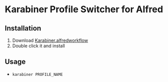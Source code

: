 # Karabiner Profile Switcher for Alfred

## Installation

1. Download [Karabiner.alfredworkflow](https://github.com/Genki-S/alfred-workflow-karabiner/raw/master/Karabiner.alfredworkflow)
2. Double click it and install

## Usage

- `karabiner PROFILE_NAME`
